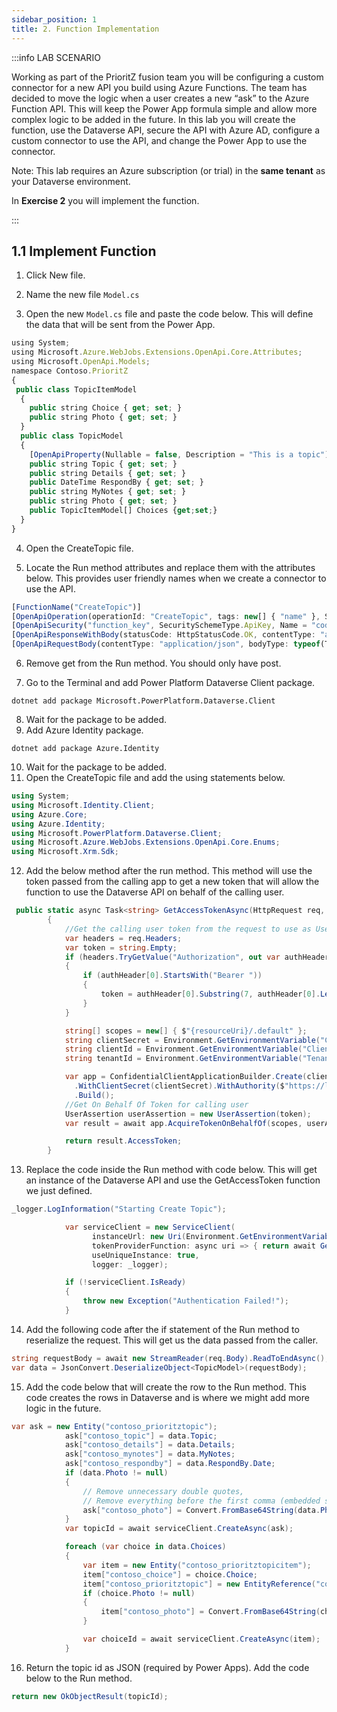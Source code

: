 ```yaml
---
sidebar_position: 1
title: 2. Function Implementation
---
```


:::info LAB SCENARIO

Working as part of the PrioritZ fusion team you will be configuring a custom connector for a new API you build using Azure Functions. The team has decided to move the logic when a user creates a new “ask” to the Azure Function API. This will keep the Power App formula simple and allow more complex logic to be added in the future. In this lab you will create the function, use the Dataverse API, secure the API with Azure AD, configure a custom connector to use the API, and change the Power App to use the connector.

Note: This lab requires an Azure subscription (or trial) in the **same tenant** as your Dataverse environment.



In **Exercise 2** you will implement the function.

:::

## 1.1 Implement Function
1.	Click New file.
2.	Name the new file `Model.cs`

3.	Open the new `Model.cs` file and paste the code below. This will define the data that will be sent from the Power App.

```js
using System;
using Microsoft.Azure.WebJobs.Extensions.OpenApi.Core.Attributes;
using Microsoft.OpenApi.Models;
namespace Contoso.PrioritZ
{
 public class TopicItemModel
  {
    public string Choice { get; set; }
    public string Photo { get; set; }
  }
  public class TopicModel
  {
    [OpenApiProperty(Nullable = false, Description = "This is a topic")]
    public string Topic { get; set; }
    public string Details { get; set; }
    public DateTime RespondBy { get; set; }
    public string MyNotes { get; set; }
    public string Photo { get; set; }
    public TopicItemModel[] Choices {get;set;}
  }
}
```

4.	Open the CreateTopic file.

5.	Locate the Run method attributes and replace them with the attributes below. This provides user friendly names when we create a connector to use the API.

```js
[FunctionName("CreateTopic")]
[OpenApiOperation(operationId: "CreateTopic", tags: new[] { "name" }, Summary = "Create Topic", Description = "Create Topic", Visibility = OpenApiVisibilityType.Important)]
[OpenApiSecurity("function_key", SecuritySchemeType.ApiKey, Name = "code", In = OpenApiSecurityLocationType.Query)]
[OpenApiResponseWithBody(statusCode: HttpStatusCode.OK, contentType: "application/json", bodyType: typeof(Guid), Description = "The Guid response")]
[OpenApiRequestBody(contentType: "application/json", bodyType: typeof(TopicModel))]
```

6.	Remove get from the Run method. You should only have post.

7.	Go to the Terminal and add Power Platform Dataverse Client package.
```
dotnet add package Microsoft.PowerPlatform.Dataverse.Client
```

8.	Wait for the package to be added.
9.	Add Azure Identity package.
```
dotnet add package Azure.Identity
```

10.	Wait for the package to be added.
11.	Open the CreateTopic file and add the using statements below.

```cs
using System;
using Microsoft.Identity.Client;
using Azure.Core;
using Azure.Identity;
using Microsoft.PowerPlatform.Dataverse.Client;
using Microsoft.Azure.WebJobs.Extensions.OpenApi.Core.Enums;
using Microsoft.Xrm.Sdk; 
```

12.	Add the below method after the run method. This method will use the token passed from the calling app to get a new token that will allow the function to use the Dataverse API on behalf of the calling user.

```cs
 public static async Task<string> GetAccessTokenAsync(HttpRequest req, string resourceUri)
        {
            //Get the calling user token from the request to use as UserAssertion
            var headers = req.Headers;
            var token = string.Empty;
            if (headers.TryGetValue("Authorization", out var authHeader))
            {
                if (authHeader[0].StartsWith("Bearer "))
                {
                    token = authHeader[0].Substring(7, authHeader[0].Length - 7);
                }
            }

            string[] scopes = new[] { $"{resourceUri}/.default" };
            string clientSecret = Environment.GetEnvironmentVariable("ClientSecret");
            string clientId = Environment.GetEnvironmentVariable("ClientID");
            string tenantId = Environment.GetEnvironmentVariable("TenantID");

            var app = ConfidentialClientApplicationBuilder.Create(clientId)
              .WithClientSecret(clientSecret).WithAuthority($"https://login.microsoftonline.com/{tenantId}")
              .Build();
            //Get On Behalf Of Token for calling user
            UserAssertion userAssertion = new UserAssertion(token);
            var result = await app.AcquireTokenOnBehalfOf(scopes, userAssertion).ExecuteAsync();

            return result.AccessToken;
        }
```


13.	Replace the code inside the Run method with code below. This will get an instance of the Dataverse API and use the GetAccessToken function we just defined.
```cs
_logger.LogInformation("Starting Create Topic");

            var serviceClient = new ServiceClient(
                  instanceUrl: new Uri(Environment.GetEnvironmentVariable("DataverseUrl")),
                  tokenProviderFunction: async uri => { return await GetAccessTokenAsync(req, Environment.GetEnvironmentVariable("DataverseUrl")); },
                  useUniqueInstance: true,
                  logger: _logger);

            if (!serviceClient.IsReady)
            {
                throw new Exception("Authentication Failed!");
            }
```

14.	Add the following code after the if statement of the Run method to reserialize the request. This will get us the data passed from the caller.
```cs
string requestBody = await new StreamReader(req.Body).ReadToEndAsync();
var data = JsonConvert.DeserializeObject<TopicModel>(requestBody);
```

15.	Add the code below that will create the row to the Run method. This code creates the rows in Dataverse and is where we might add more logic in the future.
```cs
var ask = new Entity("contoso_prioritztopic");
            ask["contoso_topic"] = data.Topic;
            ask["contoso_details"] = data.Details;
            ask["contoso_mynotes"] = data.MyNotes;
            ask["contoso_respondby"] = data.RespondBy.Date;
            if (data.Photo != null)
            {
                // Remove unnecessary double quotes,
                // Remove everything before the first comma (embedded stuff)
                ask["contoso_photo"] = Convert.FromBase64String(data.Photo.Trim('\"').Split(',')[1]);
            }
            var topicId = await serviceClient.CreateAsync(ask);

            foreach (var choice in data.Choices)
            {
                var item = new Entity("contoso_prioritztopicitem");
                item["contoso_choice"] = choice.Choice;
                item["contoso_prioritztopic"] = new EntityReference("contoso_prioritztopic", topicId);
                if (choice.Photo != null)
                {
                    item["contoso_photo"] = Convert.FromBase64String(choice.Photo.Trim('\"').Split(',')[1]);
                }

                var choiceId = await serviceClient.CreateAsync(item);
            }
```

16.	Return the topic id as JSON (required by Power Apps). Add the code below to the Run method.

```cs
return new OkObjectResult(topicId);
```